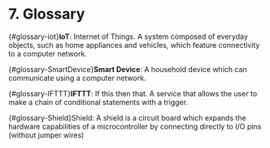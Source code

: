# 7. Glossary

{#glossary-iot}**IoT**: Internet of Things. A system composed of everyday objects, such as home appliances
and vehicles, which feature connectivity to a computer network.

{#glossary-SmartDevice}**Smart Device**: A household device which can communicate using a computer network.

{#glossary-IFTTT}**IFTTT**: If this then that. A service that allows the user to make a chain of conditional statements with a trigger.

{#glossary-Shield}Shield: A shield is a circuit board which expands the hardware capabilities of a microcontroller by connecting
directly to I/O pins (without jumper wires)
